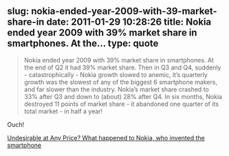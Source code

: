 slug: nokia-ended-year-2009-with-39-market-share-in
date: 2011-01-29 10:28:26
title: Nokia ended year 2009 with 39% market share in smartphones. At the...
type: quote
---

> Nokia ended year 2009 with 39% market share in smartphones. At the end of Q2 it had 39% market share. Then in Q3 and Q4, suddenly - catastrophically - Nokia growth slowed to anemic, it’s quarterly growth was the slowest of any of the biggest 6 smartphone makers, and far slower than the industry. Nokia’s market share crashed to 33% after Q3 and down to (about) 28% after Q4. In six months, Nokia destroyed 11 points of market share - it abandoned one quarter of its total market - in half a year!

Ouch!

 [Undesirable at Any Price? What happened to Nokia, who invented the smartphone](http://communities-dominate.blogs.com/brands/2011/01/undesirable-at-any-price-what-happened-to-nokia-who-invented-the-smartphone.html)
